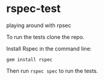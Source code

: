 # rspec-test
playing around with rpsec

To run the tests clone the repo.

Install Rspec in the command line:

`gem install rspec` 

Then run `rspec spec` to run the tests.
